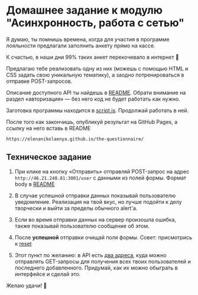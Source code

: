 # Домашнее задание к модулю "Асинхронность, работа с сетью"

Я думаю, ты помнишь времена, когда для участия в программе лояльности предлагали заполнить анкету прямо на кассе.

К счастью, в наши дни 99% таких анкет перекочевало в интернет 🌚

Предлагаю тебе реализовать одну из них (можешь с помощью HTML и CSS задать свою уникальную тематику), а заодно потренироваться в отправке POST-запросов.

Описание доступного API ты найдешь в [README](https://github.com/CodegirlSchool/rest-tasks). Обрати внимание на раздел «авторизация» — без него код не будет работать как нужно.

Заготовка программы находится в [script.js](./script.js). Продолжай работать в ней.

После того как закончишь, опубликуй результат на GitHub Pages, а ссылку на него вставь в README

```
https://elenanikolaenya.github.io/the-questionnaire/
```

## Техническое задание

1. При клике на кнопку «Отправить» отправляй POST-запрос на адрес `http://46.21.248.81:3001/user` с данными из полей формы. Формат body в [README](https://github.com/CodegirlSchool/rest-tasks)

2. В случае успешной отправки данных показывай пользователю уведомление. Реализация на твой вкус, но лучше подойти к делу творчески и выйти за пределы обычного alert'a.

3. Если во время отправки данных на сервер произошла ошибка, также показывай пользователю сообщение об этом.

4. После **успешной** отправки очищай поля формы. Совет: присмотрись к [reset](https://developer.mozilla.org/en-US/docs/Web/API/HTMLFormElement/reset)

5. Этот пункт по желанию: в API есть [два адреса](shorturl.at/fgjku), куда можно отправлять GET-запросы для получения всех твоих пользователей и последнего добавленного. Придумай, как их можно обыграть в интерфейсе и сделай это.

Желаю удачи! 🥰
